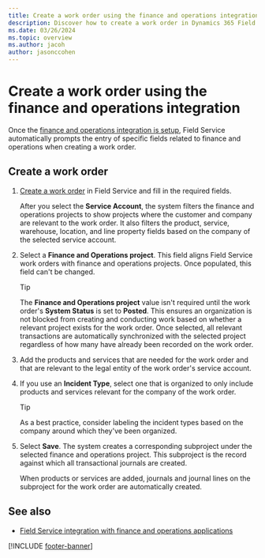 ```yaml
---
title: Create a work order using the finance and operations integration
description: Discover how to create a work order in Dynamics 365 Field Service when using the finance and operations integration.
ms.date: 03/26/2024
ms.topic: overview
ms.author: jacoh
author: jasonccohen
---
```


# Create a work order using the finance and operations integration

Once the [finance and operations integration is setup](finance-operations-integration-setup.md), Field Service automatically prompts the entry of specific fields related to finance and operations when creating a work order.

## Create a work order

1. [Create a work order](create-work-order.md) in Field Service and fill in the required fields.

   After you select the **Service Account**, the system filters the finance and operations projects to show projects where the customer and company are relevant to the work order. It also filters the product, service, warehouse, location, and line property fields based on the company of the selected service account.

1. Select a **Finance and Operations project**. This field aligns Field Service work orders with finance and operations projects. Once populated, this field can't be changed.

   > [!TIP]
   > The **Finance and Operations project** value isn't required until the work order's **System Status** is set to **Posted**. This ensures an organization is not blocked from creating and conducting work based on whether a relevant project exists for the work order. Once selected, all relevant transactions are automatically synchronized with the selected project regardless of how many have already been recorded on the work order.

1. Add the products and services that are needed for the work order and that are relevant to the legal entity of the work order's service account.

1. If you use an **Incident Type**, select one that is organized to only include products and services relevant for the company of the work order.

   > [!TIP]
   > As a best practice, consider labeling the incident types based on the company around which they've been organized.

1. Select **Save**. The system creates a corresponding subproject under the selected finance and operations project. This subproject is the record against which all transactional journals are created.

    When products or services are added, journals and journal lines on the subproject for the work order are automatically created.

## See also

- [Field Service integration with finance and operations applications](finance-operations-integration.md)

[!INCLUDE [footer-banner](../includes/footer-banner.md)]
